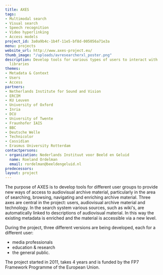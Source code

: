 ```yaml
---
title: AXES
tags:
- Multimodal search
- Visual search
- Speech recognition
- Video hyperlinking
- Access models
project_id: 3a0a9b4c-1b4f-11e5-bf8d-005056a71e3a
menu: projects
website_url: http://www.axes-project.eu/
thumb_image: "/uploads/avresearcherxl_poster.png"
description: Develop tools for various types of users to interact with audiovisual
  libraries
themes:
- Metadata & Context
- Users
- Access
partners:
- Netherlands Institute for Sound and Vision
- ERCIM
- KU Leuven
- University of Oxford
- Inria
- DCU
- University of Twente
- Fraunhofer IAIS
- BBC
- Deutsche Welle
- Technicolor
- Cassidian
- Erasmus University Rotterdam
contactpersons:
- organization: Nederlands Instituut voor Beeld en Geluid
  name: Roeland Ordelman
  email: rordelman@beeldengeluid.nl
predecessors: 
layout: project
---
```


The purpose of AXES is to develop tools for different user groups to provide new ways of access to audiovisual archive material, particularly in the area of searching, browsing, navigating and enriching archive material. Three axes are central in the project: users, audiovisual archive material and technology. In the search system various sources, such as wiki's, are automatically linked to descriptions of audiovisual material. In this way the existing metadata is enriched and the material is accessible via a new level.

During the project, three different versions are being developed, each for a different user:

*   media professionals
*   education & research
*   the general public.

The project started in 2011, takes 4 years and is funded by the FP7 Framework Programme of the European Union.
